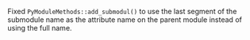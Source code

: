 Fixed `PyModuleMethods::add_submodul()` to use the last segment of the submodule name as the attribute name on the parent module instead of using the full name.